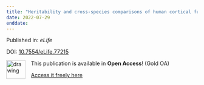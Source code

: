 ```yaml
---
title: "Heritability and cross-species comparisons of human cortical functional organization asymmetry"
date: 2022-07-29
enddate:
---
```


Published in: *eLife*

DOI: [10.7554/eLife.77215](https://doi.org/10.7554/eLife.77215)

<img src="https://upload.wikimedia.org/wikipedia/commons/thumb/7/77/Open_Access_logo_PLoS_transparent.svg/800px-Open_Access_logo_PLoS_transparent.svg.png" alt="drawing" width="50" align="left"/> &nbsp;&nbsp;&nbsp;This publication is available in **Open Access**! (Gold OA)

&nbsp;&nbsp;&nbsp;<a href="https://doi.org/10.7554/elife.77215">Access it freely here</a>

